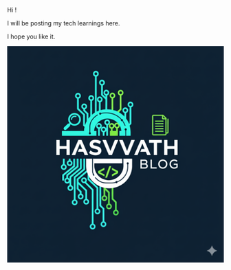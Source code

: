 Hi !

I will be posting my tech learnings here.

I hope you like it.

![My logo](Images/Gemini_Generated_Image_3nnzj3nnzj3nnzj3.png)

